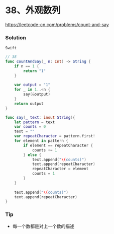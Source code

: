 # 38、外观数列

<https://leetcode-cn.com/problems/count-and-say>


### Solution


`Swift`

```swift
// 38
func countAndSay(_ n: Int) -> String {
    if n == 1 {
        return "1"
    }
    
    var output = "1"
    for _ in 1..<n {
        say(&output)
    }
    return output
}

func say(_ text: inout String){
    let pattern = text
    var counts = 0
    text = ""
    var repeatCharacter = pattern.first!
    for element in pattern {
        if element == repeatCharacter {
            counts += 1
        } else {
            text.append("\(counts)")
            text.append(repeatCharacter)
            repeatCharacter = element
            counts = 1
        }
    }
    
    text.append("\(counts)")
    text.append(repeatCharacter)
}
```

### Tip

- 每一个数都是对上一个数的描述
